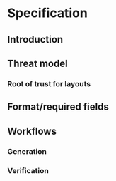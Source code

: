# Specification

## Introduction

## Threat model

### Root of trust for layouts

## Format/required fields

## Workflows

### Generation

### Verification
